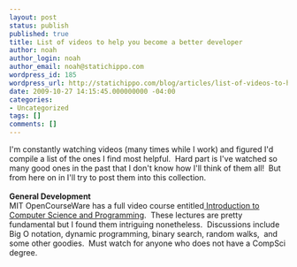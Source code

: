```yaml
---
layout: post
status: publish
published: true
title: List of videos to help you become a better developer
author: noah
author_login: noah
author_email: noah@statichippo.com
wordpress_id: 185
wordpress_url: http://statichippo.com/blog/articles/list-of-videos-to-help-you-become-a-better-developer.aspx
date: 2009-10-27 14:15:45.000000000 -04:00
categories:
- Uncategorized
tags: []
comments: []
---
```

I'm constantly watching videos (many times while I work) and figured I'd compile a list of the ones I find most helpful.&nbsp; Hard part is I've watched so many good ones in the past that I don't know how I'll think of them all!&nbsp; But from here on in I'll try to post them into this collection.<br />
<br />
<span style="font-weight: bold;">General Development</span><br />
MIT OpenCourseWare has a full video course entitled[ Introduction to Computer Science and Programming](javascript:void(0);/*1256652499881*/).&nbsp; These lectures are pretty fundamental but I found them intriguing nonetheless.&nbsp; Discussions include  Big O notation, dynamic programming, binary search, random walks,&nbsp; and some other goodies.&nbsp; Must watch for anyone who does not have a CompSci degree.

